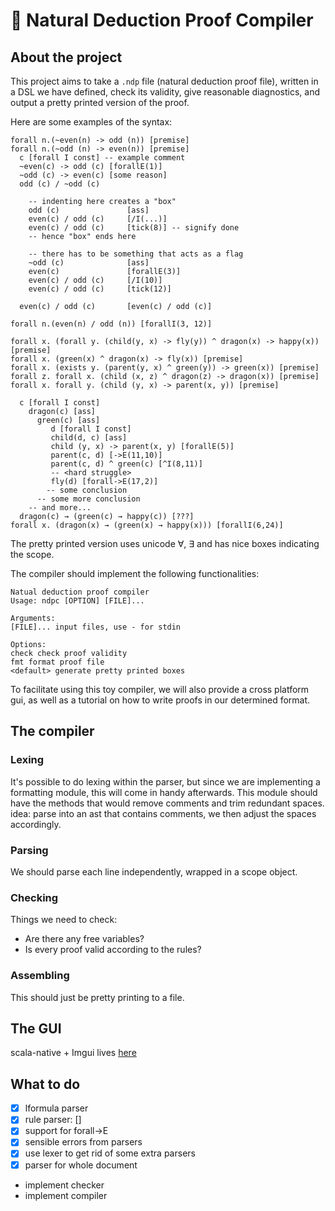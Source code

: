 # :toolbox: Natural Deduction Proof Compiler

## About the project

This project aims to take a `.ndp` file (natural deduction proof file), written in a DSL we have defined, check its validity, give reasonable diagnostics, and output a pretty printed version of the proof.

Here are some examples of the syntax:

```
forall n.(~even(n) -> odd (n)) [premise]
forall n.(~odd (n) -> even(n)) [premise]
  c [forall I const] -- example comment
  ~even(c) -> odd (c) [forallE(1)]
  ~odd (c) -> even(c) [some reason]
  odd (c) / ~odd (c)

    -- indenting here creates a "box"
    odd (c)               [ass]
    even(c) / odd (c)     [/I(...)]
    even(c) / odd (c)     [tick(8)] -- signify done
    -- hence "box" ends here

    -- there has to be something that acts as a flag
    ~odd (c)              [ass]
    even(c)               [forallE(3)]
    even(c) / odd (c)     [/I(10)]
    even(c) / odd (c)     [tick(12)]

  even(c) / odd (c)       [even(c) / odd (c)]

forall n.(even(n) / odd (n)) [forallI(3, 12)]
```

```
forall x. (forall y. (child(y, x) -> fly(y)) ^ dragon(x) -> happy(x)) [premise]
forall x. (green(x) ^ dragon(x) -> fly(x)) [premise]
forall x. (exists y. (parent(y, x) ^ green(y)) -> green(x)) [premise]
forall z. forall x. (child (x, z) ^ dragon(z) -> dragon(x)) [premise]
forall x. forall y. (child (y, x) -> parent(x, y)) [premise]

  c [forall I const]
    dragon(c) [ass]
      green(c) [ass]
         d [forall I const]
         child(d, c) [ass]
         child (y, x) -> parent(x, y) [forallE(5)]
         parent(c, d) [->E(11,10)]
         parent(c, d) ^ green(c) [^I(8,11)]
         -- <hard struggle>
         fly(d) [forall->E(17,2)]
        -- some conclusion
      -- some more conclusion
    -- and more...
  dragon(c) → (green(c) → happy(c)) [???]
forall x. (dragon(x) → (green(x) → happy(x))) [forallI(6,24)]
```

The pretty printed version uses unicode ∀, ∃ and has nice boxes indicating the scope.

The compiler should implement the following functionalities:

```
Natual deduction proof compiler
Usage: ndpc [OPTION] [FILE]...

Arguments:
[FILE]... input files, use - for stdin

Options:
check check proof validity
fmt format proof file
<default> generate pretty printed boxes
```

To facilitate using this toy compiler, we will also provide a cross platform gui, as well as a tutorial on how to write proofs in our determined format.

## The compiler

### Lexing

It's possible to do lexing within the parser, but since we are implementing a formatting module, this will come in handy afterwards. This module should have the methods that would remove comments and trim redundant spaces.
idea: parse into an ast that contains comments, we then adjust the spaces accordingly.

### Parsing

We should parse each line independently, wrapped in a scope object.

### Checking

Things we need to check:

- Are there any free variables?
- Is every proof valid according to the rules?

### Assembling

This should just be pretty printing to a file.

## The GUI

scala-native + Imgui
lives [here](https://github.com/xiaoshihou514/aristotle)

## What to do

- [x] lformula parser
- [x] rule parser: []
- [x] support for forall-\>E
- [x] sensible errors from parsers
- [x] use lexer to get rid of some extra parsers
- [x] parser for whole document
- implement checker
- implement compiler
